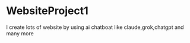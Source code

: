 # WebsiteProject1
I create lots of website by using ai chatboat like claude,grok,chatgpt and many more
